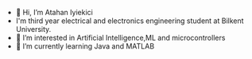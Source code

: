 - 👋 Hi, I’m Atahan Iyiekici
- I'm third year electrical and electronics engineering student at Bilkent University.
- 👀 I’m interested in Artificial Intelligence,ML and microcontrollers
- 🌱 I’m currently learning Java and MATLAB

<!---
atahqn/atahqn is a ✨ special ✨ repository because its `README.md` (this file) appears on your GitHub profile.
You can click the Preview link to take a look at your changes.
--->
